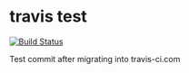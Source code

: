 # travis test

[![Build Status](https://travis-ci.org/meetup/travis-test.svg?branch=master)](https://travis-ci.org/meetup/travis-test)

Test commit after migrating into travis-ci.com
